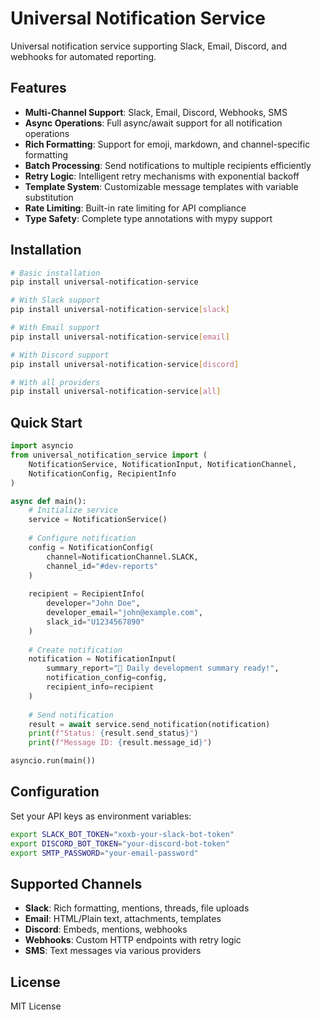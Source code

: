 # Universal Notification Service

Universal notification service supporting Slack, Email, Discord, and webhooks for automated reporting.

## Features

- **Multi-Channel Support**: Slack, Email, Discord, Webhooks, SMS
- **Async Operations**: Full async/await support for all notification operations  
- **Rich Formatting**: Support for emoji, markdown, and channel-specific formatting
- **Batch Processing**: Send notifications to multiple recipients efficiently
- **Retry Logic**: Intelligent retry mechanisms with exponential backoff
- **Template System**: Customizable message templates with variable substitution
- **Rate Limiting**: Built-in rate limiting for API compliance
- **Type Safety**: Complete type annotations with mypy support

## Installation

```bash
# Basic installation
pip install universal-notification-service

# With Slack support
pip install universal-notification-service[slack]

# With Email support  
pip install universal-notification-service[email]

# With Discord support
pip install universal-notification-service[discord]

# With all providers
pip install universal-notification-service[all]
```

## Quick Start

```python
import asyncio
from universal_notification_service import (
    NotificationService, NotificationInput, NotificationChannel,
    NotificationConfig, RecipientInfo
)

async def main():
    # Initialize service
    service = NotificationService()
    
    # Configure notification
    config = NotificationConfig(
        channel=NotificationChannel.SLACK,
        channel_id="#dev-reports"
    )
    
    recipient = RecipientInfo(
        developer="John Doe",
        developer_email="john@example.com",
        slack_id="U1234567890"
    )
    
    # Create notification
    notification = NotificationInput(
        summary_report="🎉 Daily development summary ready!",
        notification_config=config,
        recipient_info=recipient
    )
    
    # Send notification
    result = await service.send_notification(notification)
    print(f"Status: {result.send_status}")
    print(f"Message ID: {result.message_id}")

asyncio.run(main())
```

## Configuration

Set your API keys as environment variables:

```bash
export SLACK_BOT_TOKEN="xoxb-your-slack-bot-token"
export DISCORD_BOT_TOKEN="your-discord-bot-token"
export SMTP_PASSWORD="your-email-password"
```

## Supported Channels

- **Slack**: Rich formatting, mentions, threads, file uploads
- **Email**: HTML/Plain text, attachments, templates
- **Discord**: Embeds, mentions, webhooks
- **Webhooks**: Custom HTTP endpoints with retry logic
- **SMS**: Text messages via various providers

## License

MIT License
